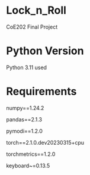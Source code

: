 # Lock_n_Roll
CoE202 Final Project

# Python Version
Python 3.11 used

# Requirements
numpy==1.24.2

pandas==2.1.3

pymodi==1.2.0

torch==2.1.0.dev20230315+cpu

torchmetrics==1.2.0

keyboard~=0.13.5

